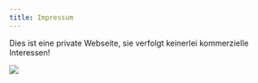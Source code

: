 ```yaml
---
title: Impressum
---
```

Dies ist eine private Webseite, sie verfolgt keinerlei kommerzielle Interessen!

![](/images/logo.png)

